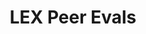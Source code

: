 ---
title: LEX Peer Evals
redirect_to: https://docs.google.com/forms/d/e/1FAIpQLScc-a8hPvDpIrWs1KhaItsKrxUooMLE7fj5H14ykJ5xyR-0Ww/viewform?usp=sf_link
redirect_from: 
  - /LEXPeerEvals
  - /lexpeerevals
---